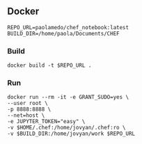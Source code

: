 


## Docker

```
REPO_URL=paolamedo/chef_notebook:latest
BUILD_DIR=/home/paola/Documents/CHEF
```

### Build
```
docker build -t $REPO_URL .
```

### Run
```
docker run --rm -it -e GRANT_SUDO=yes \
--user root \
-p 8888:8888 \
--net=host \
-e JUPYTER_TOKEN="easy" \
-v $HOME/.chef:/home/jovyan/.chef:ro \
-v $BUILD_DIR:/home/jovyan/work $REPO_URL
```
